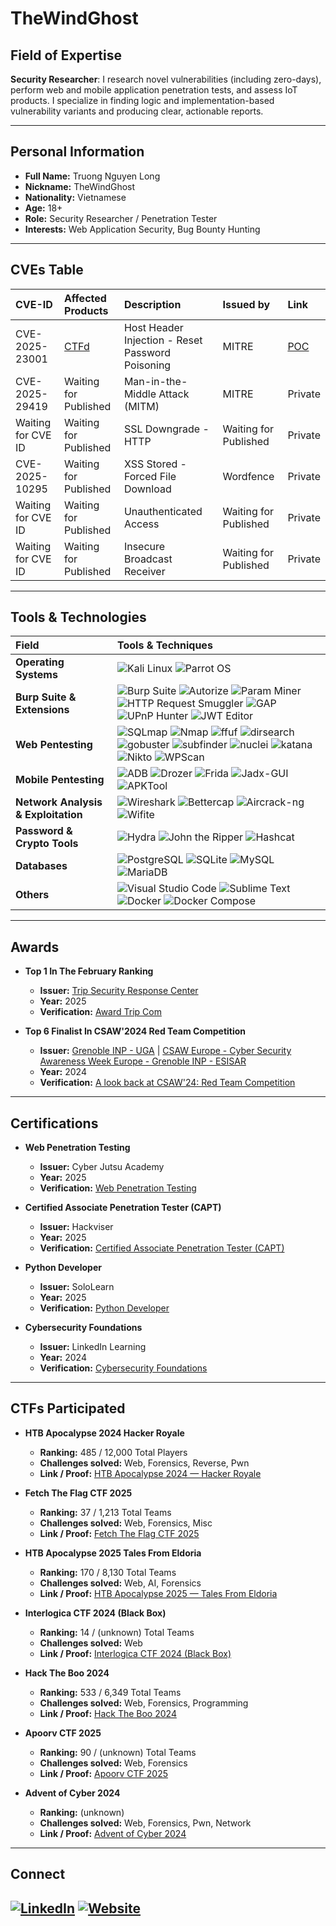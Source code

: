 # TheWindGhost

## Field of Expertise

**Security Researcher**: I research novel vulnerabilities (including zero-days), perform web and mobile application penetration tests, and assess IoT products. I specialize in finding logic and implementation-based vulnerability variants and producing clear, actionable reports.

---
## Personal Information
- **Full Name:** Truong Nguyen Long  
- **Nickname:** TheWindGhost  
- **Nationality:** Vietnamese  
- **Age:** 18+  
- **Role:** Security Researcher / Penetration Tester  
- **Interests:** Web Application Security, Bug Bounty Hunting 

---
## CVEs Table

| CVE-ID | Affected Products | Description| Issued by | Link |
| :--- | :--- | :--- | :--- | :--- |
| CVE-2025-23001 | [CTFd](https://github.com/CTFd/CTFd) | Host Header Injection - Reset Password Poisoning | MITRE | [POC](https://nvd.nist.gov/vuln/detail/CVE-2025-23001) |
| CVE-2025-29419 | Waiting for Published | Man-in-the-Middle Attack (MITM) | MITRE | Private |
| Waiting for CVE ID | Waiting for Published | SSL Downgrade - HTTP | Waiting for Published | Private |
| CVE-2025-10295 | Waiting for Published | XSS Stored - Forced File Download| Wordfence | Private |
| Waiting for CVE ID | Waiting for Published | Unauthenticated Access | Waiting for Published | Private |
| Waiting for CVE ID | Waiting for Published | Insecure Broadcast Receiver | Waiting for Published | Private |

---
## Tools & Technologies

| Field | Tools & Techniques |
| :--- | :--- |
| **Operating Systems** | ![Kali Linux](https://img.shields.io/badge/Kali_Linux-557C94?style=for-the-badge&logo=kalilinux&logoColor=white) ![Parrot OS](https://img.shields.io/badge/Parrot_OS-299A29?style=for-the-badge&logo=parrotsecurity&logoColor=white) |
| **Burp Suite & Extensions** | ![Burp Suite](https://img.shields.io/badge/Burp_Suite-E66418?style=for-the-badge&logo=burp-suite&logoColor=white) ![Autorize](https://img.shields.io/badge/Autorize-000000?style=for-the-badge&logo=burp-suite&logoColor=white) ![Param Miner](https://img.shields.io/badge/Param_Miner-000000?style=for-the-badge&logo=burp-suite&logoColor=white) ![HTTP Request Smuggler](https://img.shields.io/badge/HTTP_Request_Smuggler-000000?style=for-the-badge&logo=burp-suite&logoColor=white) ![GAP](https://img.shields.io/badge/GAP-000000?style=for-the-badge&logo=burp-suite&logoColor=white) ![UPnP Hunter](https://img.shields.io/badge/UPNP_Hunter-000000?style=for-the-badge&logo=burp-suite&logoColor=white) ![JWT Editor](https://img.shields.io/badge/jwt_editor-000000?style=for-the-badge&logo=burp-suite&logoColor=white) |
| **Web Pentesting** | ![SQLmap](https://img.shields.io/badge/SQLmap-616161?style=for-the-badge&logo=sqlmap&logoColor=white) ![Nmap](https://img.shields.io/badge/Nmap-A73030?style=for-the-badge&logo=nmap&logoColor=white) ![ffuf](https://img.shields.io/badge/ffuf-000000?style=for-the-badge&logo=go&logoColor=white) ![dirsearch](https://img.shields.io/badge/dirsearch-F8F9FA?style=for-the-badge&logo=python&logoColor=black) ![gobuster](https://img.shields.io/badge/gobuster-1572B6?style=for-the-badge&logo=go&logoColor=white) ![subfinder](https://img.shields.io/badge/subfinder-000000?style=for-the-badge&logo=go&logoColor=white) ![nuclei](https://img.shields.io/badge/nuclei-000000?style=for-the-badge&logo=go&logoColor=white) ![katana](https://img.shields.io/badge/katana-000000?style=for-the-badge&logo=go&logoColor=white) ![Nikto](https://img.shields.io/badge/Nikto-3A4750?style=for-the-badge&logo=kali-linux&logoColor=white) ![WPScan](https://img.shields.io/badge/WPScan-000000?style=for-the-badge&logo=wordpress&logoColor=white) |
| **Mobile Pentesting** | ![ADB](https://img.shields.io/badge/Android_Debug_Bridge-03DAC6?style=for-the-badge&logo=android&logoColor=black) ![Drozer](https://img.shields.io/badge/Drozer-A8CD17?style=for-the-badge&logo=drozer&logoColor=black) ![Frida](https://img.shields.io/badge/Frida-21C64E?style=for-the-badge&logo=frida&logoColor=white) ![Jadx-GUI](https://img.shields.io/badge/Jadx_GUI-61B2E4?style=for-the-badge&logo=java&logoColor=white) ![APKTool](https://img.shields.io/badge/APKtool-FF6F00?style=for-the-badge&logo=android&logoColor=white) |
| **Network Analysis & Exploitation** | ![Wireshark](https://img.shields.io/badge/Wireshark-1679A7?style=for-the-badge&logo=wireshark&logoColor=white) ![Bettercap](https://img.shields.io/badge/Bettercap-D84315?style=for-the-badge&logo=kali-linux&logoColor=white) ![Aircrack-ng](https://img.shields.io/badge/Aircrack_ng-FF6F00?style=for-the-badge&logo=kali-linux&logoColor=white) ![Wifite](https://img.shields.io/badge/Wifite-232323?style=for-the-badge&logo=python&logoColor=white) |
| **Password & Crypto Tools** | ![Hydra](https://img.shields.io/badge/Hydra-405067?style=for-the-badge&logo=kali-linux&logoColor=white) ![John the Ripper](https://img.shields.io/badge/John-F05032?style=for-the-badge&logo=kali-linux&logoColor=white) ![Hashcat](https://img.shields.io/badge/Hashcat-F36E1B?style=for-the-badge&logo=hashicorp&logoColor=white) |
| **Databases** | ![PostgreSQL](https://img.shields.io/badge/PostgreSQL-316192?style=for-the-badge&logo=postgresql&logoColor=white) ![SQLite](https://img.shields.io/badge/SQLite-07405E?style=for-the-badge&logo=sqlite&logoColor=white) ![MySQL](https://img.shields.io/badge/MySQL-4479A1?style=for-the-badge&logo=mysql&logoColor=white) ![MariaDB](https://img.shields.io/badge/MariaDB-003545?style=for-the-badge&logo=mariadb&logoColor=white) |
| **Others** | ![Visual Studio Code](https://img.shields.io/badge/VS_Code-007ACC?style=for-the-badge&logo=visual-studio-code&logoColor=white) ![Sublime Text](https://img.shields.io/badge/Sublime_Text-FF9800?style=for-the-badge&logo=sublime-text&logoColor=white) ![Docker](https://img.shields.io/badge/Docker-2496ED?style=for-the-badge&logo=docker&logoColor=white) ![Docker Compose](https://img.shields.io/badge/Docker_Compose-2496ED?style=for-the-badge&logo=docker&logoColor=white) |

---
## Awards
* **Top 1 In The February Ranking**
    * **Issuer:** [Trip Security Response Center](https://src.trip.com/)
    * **Year:** 2025
    * **Verification:** [Award Trip Com](https://github.com/thewindghost/thewindghost/blob/main/images/Award_trip_com.jpg)

* **Top 6 Finalist In CSAW'2024 Red Team Competition**
    * **Issuer:** [Grenoble INP - UGA](https://www.linkedin.com/school/institut-polytechnique-de-grenoble) | [CSAW Europe - Cyber Security Awareness Week Europe - Grenoble INP - ESISAR](https://www.linkedin.com/company/csaw-europe/)
    * **Year:** 2024
    * **Verification:** [A look back at CSAW'24: Red Team Competition](https://www.linkedin.com/posts/csaw-europe_csawabreurope-redteamcompetition-cybersecuritychallenge-activity-7296172162313273344-bv4s?utm_source=share&utm_medium=member_desktop&rcm=ACoAAEyi-zoBlJBLFgl9NSof5nfHQl-ZS_fGn48)

---
## Certifications

* **Web Penetration Testing**
    * **Issuer:** Cyber Jutsu Academy
    * **Year:** 2025
    * **Verification:** [Web Penetration Testing](https://www.linkedin.com/in/thewindghost/details/certifications/1749188825015/single-media-viewer/?profileId=ACoAAEyi-zoBlJBLFgl9NSof5nfHQl-ZS_fGn48)

* **Certified Associate Penetration Tester (CAPT)**
    * **Issuer:** Hackviser
    * **Year:** 2025
    * **Verification:** [Certified Associate Penetration Tester (CAPT)](https://hackviser.com/verify?id=HV-CAPT-ZCMJZEX0)

* **Python Developer**
    * **Issuer:** SoloLearn
    * **Year:** 2025
    * **Verification:** [Python Developer](https://www.sololearn.com/certificates/CC-9OLMWI1K)

* **Cybersecurity Foundations**
    * **Issuer:** LinkedIn Learning
    * **Year:** 2024
    * **Verification:** [Cybersecurity Foundations](https://www.linkedin.com/in/thewindghost/details/certifications/1749189167780/single-media-viewer/?profileId=ACoAAEyi-zoBlJBLFgl9NSof5nfHQl-ZS_fGn48)

---

## CTFs Participated

* **HTB Apocalypse 2024 Hacker Royale**
    * **Ranking:** 485 / 12,000 Total Players
    * **Challenges solved:** Web, Forensics, Reverse, Pwn
    * **Link / Proof:** [HTB Apocalypse 2024 — Hacker Royale](https://www.linkedin.com/in/thewindghost/details/certifications/1739949833447/single-media-viewer/?profileId=ACoAAEyi-zoBlJBLFgl9NSof5nfHQl-ZS_fGn48)

* **Fetch The Flag CTF 2025**
    * **Ranking:** 37 / 1,213 Total Teams
    * **Challenges solved:** Web, Forensics, Misc
    * **Link / Proof:** [Fetch The Flag CTF 2025](https://www.linkedin.com/in/thewindghost/details/certifications/1742106643978/single-media-viewer/?profileId=ACoAAEyi-zoBlJBLFgl9NSof5nfHQl-ZS_fGn48)

* **HTB Apocalypse 2025 Tales From Eldoria**
    * **Ranking:** 170 / 8,130 Total Teams
    * **Challenges solved:** Web, AI, Forensics
    * **Link / Proof:** [HTB Apocalypse 2025 — Tales From Eldoria](https://www.linkedin.com/in/thewindghost/details/certifications/1742997903912/single-media-viewer/?profileId=ACoAAEyi-zoBlJBLFgl9NSof5nfHQl-ZS_fGn48)

* **Interlogica CTF 2024 (Black Box)**
    * **Ranking:** 14 / (unknown) Total Teams
    * **Challenges solved:** Web
    * **Link / Proof:** [Interlogica CTF 2024 (Black Box)](https://www.linkedin.com/in/thewindghost/details/certifications/1739950375196/single-media-viewer/?profileId=ACoAAEyi-zoBlJBLFgl9NSof5nfHQl-ZS_fGn48)

* **Hack The Boo 2024**
    * **Ranking:** 533 / 6,349 Total Teams
    * **Challenges solved:** Web, Forensics, Programming
    * **Link / Proof:** [Hack The Boo 2024](https://www.linkedin.com/in/thewindghost/details/certifications/1739950213185/single-media-viewer/?profileId=ACoAAEyi-zoBlJBLFgl9NSof5nfHQl-ZS_fGn48)

* **Apoorv CTF 2025**
    * **Ranking:** 90 / (unknown) Total Teams
    * **Challenges solved:** Web, Forensics
    * **Link / Proof:** [Apoorv CTF 2025](https://www.linkedin.com/in/thewindghost/details/certifications/1742861742821/single-media-viewer/?profileId=ACoAAEyi-zoBlJBLFgl9NSof5nfHQl-ZS_fGn48)

* **Advent of Cyber 2024**
    * **Ranking:** (unknown)
    * **Challenges solved:** Web, Forensics, Pwn, Network
    * **Link / Proof:** [Advent of Cyber 2024](https://www.linkedin.com/in/thewindghost/details/certifications/1740293549901/single-media-viewer/?profileId=ACoAAEyi-zoBlJBLFgl9NSof5nfHQl-ZS_fGn48)

---

## Connect

[![LinkedIn](https://img.shields.io/badge/LinkedIn-0A66C2?style=for-the-badge&logo=linkedin&logoColor=white)](https://www.linkedin.com/in/thewindghost) [![Website](https://img.shields.io/badge/Blog-20232A?style=for-the-badge&logo=markdown&logoColor=white)](https://thewindghost.github.io/)
---
